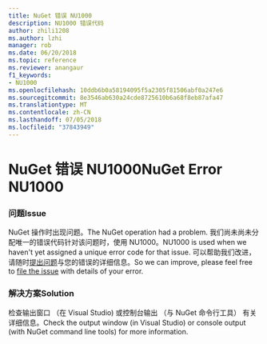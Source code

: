 ```yaml
---
title: NuGet 错误 NU1000
description: NU1000 错误代码
author: zhili1208
ms.author: lzhi
manager: rob
ms.date: 06/20/2018
ms.topic: reference
ms.reviewer: anangaur
f1_keywords:
- NU1000
ms.openlocfilehash: 10ddb6b0a58194095f5a2305f81506abf0a247e6
ms.sourcegitcommit: 8e3546ab630a24cde8725610b6a68f8eb87afa47
ms.translationtype: MT
ms.contentlocale: zh-CN
ms.lasthandoff: 07/05/2018
ms.locfileid: "37843949"
---
```

# <a name="nuget-error-nu1000"></a><span data-ttu-id="216dd-103">NuGet 错误 NU1000</span><span class="sxs-lookup"><span data-stu-id="216dd-103">NuGet Error NU1000</span></span>

### <a name="issue"></a><span data-ttu-id="216dd-104">问题</span><span class="sxs-lookup"><span data-stu-id="216dd-104">Issue</span></span>
<span data-ttu-id="216dd-105">NuGet 操作时出现问题。</span><span class="sxs-lookup"><span data-stu-id="216dd-105">The NuGet operation had a problem.</span></span> <span data-ttu-id="216dd-106">我们尚未尚未分配唯一的错误代码针对该问题时，使用 NU1000。</span><span class="sxs-lookup"><span data-stu-id="216dd-106">NU1000 is used when we haven't yet assigned a unique error code for that issue.</span></span> <span data-ttu-id="216dd-107">可以帮助我们改进，请随时[提出问题](https://github.com/nuget/home/issues)与您的错误的详细信息。</span><span class="sxs-lookup"><span data-stu-id="216dd-107">So we can improve, please feel free to [file the issue](https://github.com/nuget/home/issues) with details of your error.</span></span>

### <a name="solution"></a><span data-ttu-id="216dd-108">解决方案</span><span class="sxs-lookup"><span data-stu-id="216dd-108">Solution</span></span>
<span data-ttu-id="216dd-109">检查输出窗口 （在 Visual Studio) 或控制台输出 （与 NuGet 命令行工具） 有关详细信息。</span><span class="sxs-lookup"><span data-stu-id="216dd-109">Check the output window (in Visual Studio) or console output (with NuGet command line tools) for more information.</span></span>
